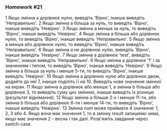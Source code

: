 ### Homework #21

1 Якщо змінна a дорівнює нулю, виведіть 'Вірно', інакше виведіть 'Неправильно'.
2 Якщо змінна a більша за нуль, то виведіть 'Вірно', інакше виведіть 'Невірно'.
3 Якщо змінна a менша за нуль, то виведіть 'Вірно', інакше виведіть 'Невірно'.
4 Якщо змінна a більша або дорівнює нулю, то виведіть 'Вірно', інакше виведіть 'Неправильно'.
5 Якщо змінна a менша або дорівнює нулю, то виведіть 'Вірно', інакше виведіть 'Неправильно'.
6 Якщо змінна a не дорівнює нулю, виведіть 'Вірно', інакше виведіть 'Невірно'.
7 Якщо змінна a дорівнює 'test', виведіть 'Вірно', інакше виведіть 'Неправильно'.
8 Якщо змінна a дорівнює '1' і за значенням і типом, то виведіть 'Вірно', інакше виведіть 'Невірно'.
9 Якщо змінна a більша за нуль і менше 5-ти, то виведіть 'Вірно', інакше виведіть 'Невірно'.
10 Якщо змінна a дорівнює нулю або дорівнює двом, додайте до неї 7, інакше поділіть її на 10. Виведіть нове значення змінної на екран.
11 Якщо змінна a дорівнює або менше 1, а змінна b більша або дорівнює 3, то виведіть суму цих змінних, інакше виведіть їх різницю (результат віднімання).
12 Якщо змінна a більше 2-х і менше 11-ти, або змінна b більша або дорівнює 6-ти і менше 14-ти, то виведіть 'Вірно', інакше виведіть 'Невірно'.
13 Змінна num може приймати 4 значення: 1, 2, 3 або 4. Якщо вона має значення 1, то в змінну result запишемо зима, якщо має значення 2 - весна і так далі. Розв'яжіть завдання через switch-case.